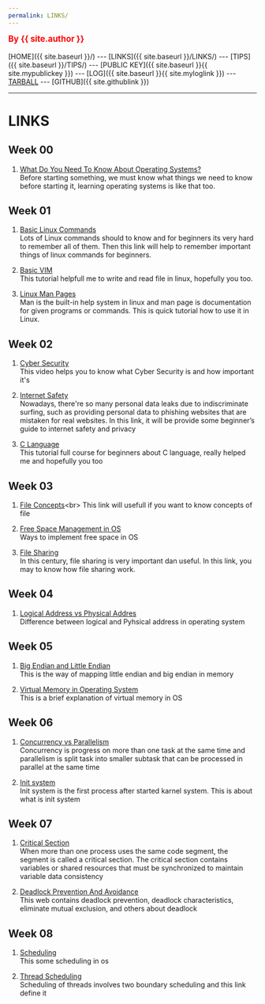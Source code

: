 ```yaml
---
permalink: LINKS/
---
```

<span style="color:red; font-weight:bold; font-size:larger;">By {{ site.author }}</span>
<br><br>
[HOME]({{ site.baseurl }}/) ---
[LINKS]({{ site.baseurl }}/LINKS/) ---
[TIPS]({{ site.baseurl }}/TIPS/) ---
[PUBLIC KEY]({{ site.baseurl }}{{ site.mypublickey }}) ---
[LOG]({{ site.baseurl }}{{ site.myloglink }}) ---
[TARBALL](https://os.vlsm.org/Log/TGevinT.tar.bz2.txt) ---
[GITHUB]({{ site.githublink }})
<br>
<hr>

# LINKS

## Week 00
1. [What Do You Need To Know About Operating Systems?](https://hailbytes.com/what-do-you-need-to-know-about-operating-systems/)<br>
Before starting something, we must know what things we need to know before starting it, learning operating systems is like that too.

## Week 01
1. [Basic Linux Commands](https://linuxopsys.com/topics/basic-linux-commands)<br>
Lots of Linux commands should to know and for beginners its very hard to remember all of them. Then this link will help to remember important things of linux commands for beginners.

2. [Basic VIM](https://www.youtube.com/watch?v=ggSyF1SVFr4)<br>
This tutorial helpfull me to write and read file in linux, hopefully you too.

3. [Linux Man Pages](https://www.youtube.com/watch?v=uJnrh9hAQR0)<br>
Man is the built-in help system in linux and man page is documentation for given programs or commands. This is quick tutorial how to use it in Linux.

## Week 02
1. [Cyber Security](https://www.youtube.com/watch?v=rcDO8km6R6c)<br>
This video helps you to know what Cyber Security is and how important it's

2. [Internet Safety](https://usa.kaspersky.com/resource-center/preemptive-safety/top-10-internet-safety-rules-and-what-not-to-do-online)<br>
Nowadays, there're so many personal data leaks due to indiscriminate surfing, such as providing personal data to phishing websites that are mistaken for real websites. In this link, it will be provide some beginner’s guide to internet safety and privacy

3. [C Language](https://www.youtube.com/watch?v=87SH2Cn0s9A)<br>
This tutorial full course for beginners about C language, really helped me and hopefully you too

## Week 03
1. [File Concepts](https://notesformsc.org/file-concepts/#:~:text=A%20file%20is%20named%20collection,by%20its%20owner%20or%20creator.)<br>
This link will usefull if you want to know concepts of file

2. [Free Space Management in OS](https://www.geeksforgeeks.org/free-space-management-in-operating-system/)<br>
Ways to implement free space in OS

3. [File Sharing](https://www.techtarget.com/searchmobilecomputing/definition/file-sharing)<br>
In this century, file sharing is very important dan useful. In this link, you may to know how file sharing work.

## Week 04
1. [Logical Address vs Physical Addres](https://techdifferences.com/difference-between-logical-and-physical-address.html)<br>
Difference between logical and Pyhsical address in operating system

## Week 05
1. [Big Endian and Little Endian](https://chortle.ccsu.edu/assemblytutorial/Chapter-15/ass15_3.html)<br>
This is the way of mapping little endian and big endian in memory

2. [Virtual Memory in Operating System](https://www.geeksforgeeks.org/virtual-memory-in-operating-system/)<br>
This is a brief explanation of virtual memory in OS

## Week 06
1. [Concurrency vs Parallelism](https://medium.com/@itIsMadhavan/concurrency-vs-parallelism-a-brief-review-b337c8dac350)<br>
Concurrency is progress on more than one task at the same time and parallelism is split task into smaller subtask that can be processed in parallel at the same time

2. [Init system](https://fedoramagazine.org/what-is-an-init-system/)<br>
Init system is the first process after started karnel system. This is about what is init system

## Week 07
1. [Critical Section](https://www.geeksforgeeks.org/g-fact-70/)<br>
When more than one process uses the same code segment, the segment is called a critical section. The critical section contains variables or shared resources that must be synchronized to maintain variable data consistency

2. [Deadlock Prevention And Avoidance](https://www.geeksforgeeks.org/deadlock-prevention/)<br>
This web contains deadlock prevention, deadlock characteristics, eliminate mutual exclusion, and others about deadlock  

## Week 08
1. [Scheduling](https://www.tutorialspoint.com/operating_system/os_process_scheduling.htm)<br>
This some scheduling in os

2. [Thread Scheduling](https://www.geeksforgeeks.org/thread-scheduling/)<br>
Scheduling of threads involves two boundary scheduling and this link define it
